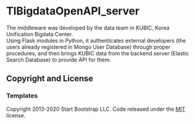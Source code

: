 # TIBigdataOpenAPI_server
The middleware was developed by the data team in KUBIC, Korea Unification Bigdata Center.    
Using Flask modules in Python, it authenticates external developers (the users already registered in Mongo User Database) through proper procedures, and then brings KUBIC data from the backend server (Elastic Search Database) to provide API for them.

## Copyright and License
### Templates
Copyright 2013-2020 Start Bootstrap LLC. Code released under the [MIT](https://github.com/StartBootstrap/startbootstrap-simple-sidebar/blob/gh-pages/LICENSE) license.